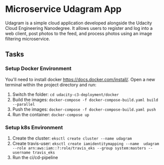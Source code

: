 # Microservice Udagram App
Udagram is a simple cloud application developed alongside the Udacity Cloud Engineering Nanodegree. It allows users to register and log into a web client, post photos to the feed, and process photos using an image filtering microservice.

## Tasks

### Setup Docker Environment
You'll need to install docker https://docs.docker.com/install/. Open a new terminal within the project directory and run:

1. Switch the folder: `cd udacity-c3-deployment/docker`
2. Build the images: `docker-compose -f docker-compose-build.yaml build --parallel`
3. Push the images: `docker-compose -f docker-compose-build.yaml push`
4. Run the container: `docker-compose up`

### Setup k8s Environment

1. Create the cluster: `eksctl create cluster --name udagram`
2. Create travis-user: `eksctl create iamidentitymapping --name  udagram --role arn:aws:iam::?:role/travis_eks --group system:masters --username travis_eks`
3. Run the ci/cd-pipeline


